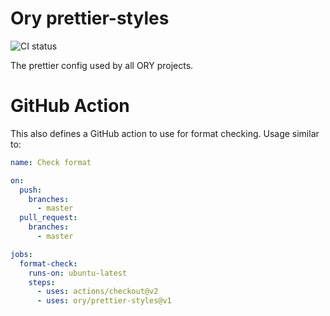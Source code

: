 # Ory prettier-styles

![CI status](https://github.com/ory/prettier-styles/actions/workflows/test/badge.svg)

The prettier config used by all ORY projects.

# GitHub Action

This also defines a GitHub action to use for format checking. Usage similar to:

```yaml
name: Check format

on:
  push:
    branches:
      - master
  pull_request:
    branches:
      - master

jobs:
  format-check:
    runs-on: ubuntu-latest
    steps:
      - uses: actions/checkout@v2
      - uses: ory/prettier-styles@v1
```
